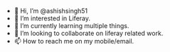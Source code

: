 - 👋 Hi, I’m @ashishsingh51
- 👀 I’m interested in Liferay.
- 🌱 I’m currently learning multiple things.
- 💞️ I’m looking to collaborate on liferay related work.
- 📫 How to reach me on my mobile/email.

<!---
ashishsingh51/ashishsingh51 is a ✨ special ✨ repository because its `README.md` (this file) appears on your GitHub profile.
You can click the Preview link to take a look at your changes.
--->

